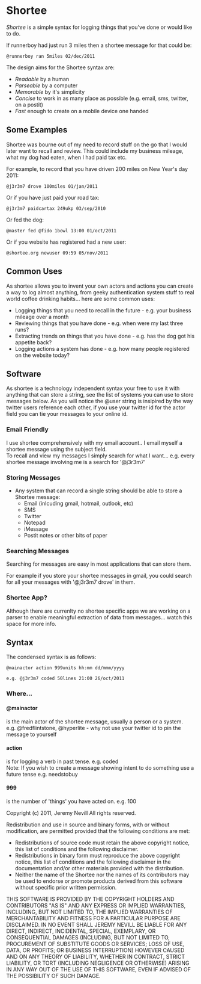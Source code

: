 # Shortee

*Shortee* is a simple syntax for logging things that you've done or would like to do.

If runnerboy had just run 3 miles then a shortee message for that could be:

    @runnerboy ran 5miles 02/dec/2011

The design aims for the Shortee syntax are: 

* *Readable* by a human
* *Parseable* by a computer
* *Memorable* by it's simplicity 
* *Concise* to work in as many place as possible (e.g. email, sms, twitter, on a postit)
* *Fast* enough to create on a mobile device one handed

## Some Examples

Shortee was bourne out of my need to record stuff on the go that I would later want to recall and review.
This could include my business mileage, what my dog had eaten, when I had paid tax etc.

For example, to record that you have driven 200 miles on New Year's day 2011:

    @j3r3m7 drove 100miles 01/jan/2011

Or if you have just paid your road tax:

    @j3r3m7 paidcartax 249ukp 03/sep/2010

Or fed the dog:

    @master fed @fido 1bowl 13:00 01/oct/2011

Or if you website has registered had a new user:

    @shortee.org newuser 09:59 05/nov/2011

## Common Uses

As shortee allows you to invent your own actors and actions you can create a way to log almost anything, 
from geeky authentication system stuff to real world coffee drinking habits... here are some common uses:

* Logging things that you need to recall in the future - e.g. your business mileage over a month
* Reviewing things that you have done - e.g. when were my last three runs?
* Extracting trends on things that you have done - e.g. has the dog got his appetite back?
* Logging actions a system has done - e.g. how many people registered on the website today?

## Software

As shortee is a technology independent syntax your free to use it with anything that can store a string, see the list of systems
you can use to store messages below.  As you will notice the @user string is insipired by the way twitter users reference each
other, if you use your twitter id for the actor field you can tie your messages to your online id.

### Email Friendly

I use shortee comprehensively with my email account..  I email myself a shortee message using the subject field.  
To recall and view my messages I simply search for what I want... e.g. every shortee message involving me is a search for '@j3r3m7'

### Storing Messages

* Any system that can record a single string should be able to store a Shortee message:
  * Email (inlcuding gmail, hotmail, outlook, etc)
  * SMS
  * Twitter
  * Notepad
  * iMessage
  * Postit notes or other bits of paper

### Searching Messages

Searching for messages are easy in most applications that can store them.

For example if you store your shortee messages in gmail, you could search for all your messages with '@j3r3m7 drove' in them.

### Shortee App?

Although there are currenlty no shortee specific apps we are working on a parser to enable 
meaningful extraction of data from messages... watch this space for more info.

## Syntax

The condensed syntax is as follows:

    @mainactor action 999units hh:mm dd/mmm/yyyy

    e.g. @j3r3m7 coded 50lines 21:00 26/oct/2011
    
### Where...

#### @mainactor
is the main actor of the shortee message, usually a person or a system.  
e.g. @fredflintstone, @hyperlite - why not use your twitter id to pin the message to yourself

#### action
is for logging a verb in past tense. e.g. coded   
Note: If you wish to create a message showing intent to do something use a future tense e.g. needstobuy

#### 999
is the number of 'things' you have acted on. e.g. 100


Copyright (c) 2011, Jeremy Nevill
All rights reserved.

Redistribution and use in source and binary forms, with or without
modification, are permitted provided that the following conditions are met:

  * Redistributions of source code must retain the above copyright notice, this list of conditions and the following disclaimer.
  * Redistributions in binary form must reproduce the above copyright notice, this list of conditions and the following disclaimer in the documentation and/or other materials provided with the distribution.
  * Neither the name of the Shortee nor the names of its contributors may be used to endorse or promote products derived from this software without specific prior written permission.

THIS SOFTWARE IS PROVIDED BY THE COPYRIGHT HOLDERS AND CONTRIBUTORS "AS IS" AND
ANY EXPRESS OR IMPLIED WARRANTIES, INCLUDING, BUT NOT LIMITED TO, THE IMPLIED
WARRANTIES OF MERCHANTABILITY AND FITNESS FOR A PARTICULAR PURPOSE ARE
DISCLAIMED. IN NO EVENT SHALL JEREMY NEVILL BE LIABLE FOR ANY
DIRECT, INDIRECT, INCIDENTAL, SPECIAL, EXEMPLARY, OR CONSEQUENTIAL DAMAGES
(INCLUDING, BUT NOT LIMITED TO, PROCUREMENT OF SUBSTITUTE GOODS OR SERVICES;
LOSS OF USE, DATA, OR PROFITS; OR BUSINESS INTERRUPTION) HOWEVER CAUSED AND
ON ANY THEORY OF LIABILITY, WHETHER IN CONTRACT, STRICT LIABILITY, OR TORT
(INCLUDING NEGLIGENCE OR OTHERWISE) ARISING IN ANY WAY OUT OF THE USE OF THIS
SOFTWARE, EVEN IF ADVISED OF THE POSSIBILITY OF SUCH DAMAGE.





